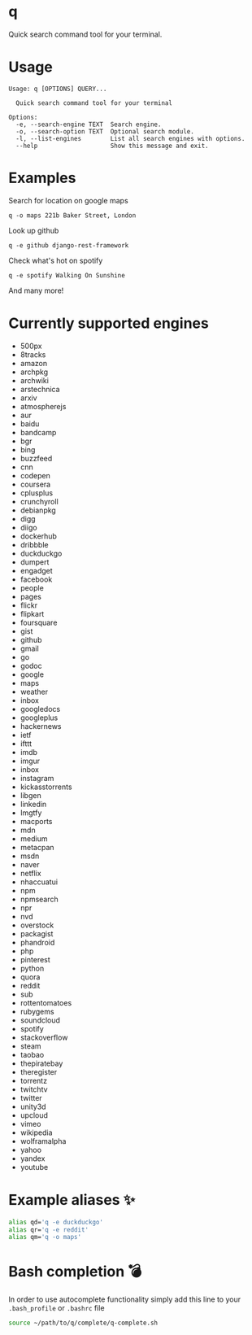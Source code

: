 # q

Quick search command tool for your terminal.

# Usage

```
Usage: q [OPTIONS] QUERY...

  Quick search command tool for your terminal

Options:
  -e, --search-engine TEXT  Search engine.
  -o, --search-option TEXT  Optional search module.
  -l, --list-engines        List all search engines with options.
  --help                    Show this message and exit.
```

# Examples

Search for location on google maps
```
q -o maps 221b Baker Street, London
```

Look up github
```
q -e github django-rest-framework
```

Check what's hot on spotify
```
q -e spotify Walking On Sunshine
```

And many more!

# Currently supported engines

 * 500px
 * 8tracks
 * amazon
 * archpkg
 * archwiki
 * arstechnica
 * arxiv
 * atmospherejs
 * aur
 * baidu
 * bandcamp
 * bgr
 * bing
 * buzzfeed
 * cnn
 * codepen
 * coursera
 * cplusplus
 * crunchyroll
 * debianpkg
 * digg
 * diigo
 * dockerhub
 * dribbble
 * duckduckgo
 * dumpert
 * engadget
 * facebook
  * people
  * pages
 * flickr
 * flipkart
 * foursquare
 * gist
 * github
 * gmail
 * go
 * godoc
 * google
  * maps
  * weather
  * inbox
 * googledocs
 * googleplus
 * hackernews
 * ietf
 * ifttt
 * imdb
 * imgur
 * inbox
 * instagram
 * kickasstorrents
 * libgen
 * linkedin
 * lmgtfy
 * macports
 * mdn
 * medium
 * metacpan
 * msdn
 * naver
 * netflix
 * nhaccuatui
 * npm
 * npmsearch
 * npr
 * nvd
 * overstock
 * packagist
 * phandroid
 * php
 * pinterest
 * python
 * quora
 * reddit
  * sub
 * rottentomatoes
 * rubygems
 * soundcloud
 * spotify
 * stackoverflow
 * steam
 * taobao
 * thepiratebay
 * theregister
 * torrentz
 * twitchtv
 * twitter
 * unity3d
 * upcloud
 * vimeo
 * wikipedia
 * wolframalpha
 * yahoo
 * yandex
 * youtube

# Example aliases :sparkles:

```bash
alias qd='q -e duckduckgo'
alias qr='q -e reddit'
alias qm='q -o maps'
```

# Bash completion :bomb:

In order to use autocomplete functionality simply add this line to your ``.bash_profile`` or ``.bashrc`` file

```bash
source ~/path/to/q/complete/q-complete.sh
```
